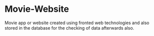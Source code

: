 # Movie-Website
Movie app or website created using fronted web technologies and also stored in the database for the checking of data afterwards also.
